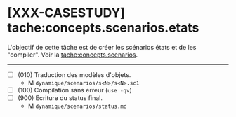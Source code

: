 [XXX-CASESTUDY] tache:concepts.scenarios.etats
===========================================================

L'objectif de cette tâche est de créer les scénarios états
et de les "compiler".
 Voir la [tache:concepts.scenarios](https://modelscript.readthedocs.io/en/latest/tasks/concepts/concepts.scenarios.etats/index.html).

________

- [ ] (010) Traduction des modèles d'objets.
    - M ``dynamique/scenarios/s<N>/s<N>.sc1``
- [ ] (100) Compilation sans erreur (``use -qv``)
- [ ] (900) Ecriture du status final.
    - M ``dynamique/scenarios/status.md``
